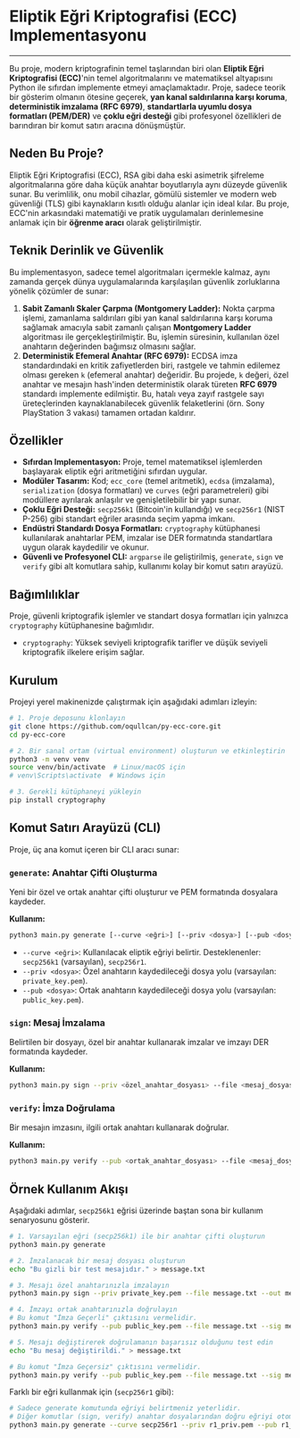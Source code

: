 # Eliptik Eğri Kriptografisi (ECC) Implementasyonu
---

Bu proje, modern kriptografinin temel taşlarından biri olan **Eliptik Eğri Kriptografisi (ECC)**'nin temel algoritmalarını ve matematiksel altyapısını Python ile sıfırdan implemente etmeyi amaçlamaktadır. Proje, sadece teorik bir gösterim olmanın ötesine geçerek, **yan kanal saldırılarına karşı koruma**, **deterministik imzalama (RFC 6979)**, **standartlarla uyumlu dosya formatları (PEM/DER)** ve **çoklu eğri desteği** gibi profesyonel özellikleri de barındıran bir komut satırı aracına dönüşmüştür.

## Neden Bu Proje?

Eliptik Eğri Kriptografisi (ECC), RSA gibi daha eski asimetrik şifreleme algoritmalarına göre daha küçük anahtar boyutlarıyla aynı düzeyde güvenlik sunar. Bu verimlilik, onu mobil cihazlar, gömülü sistemler ve modern web güvenliği (TLS) gibi kaynakların kısıtlı olduğu alanlar için ideal kılar. Bu proje, ECC'nin arkasındaki matematiği ve pratik uygulamaları derinlemesine anlamak için bir **öğrenme aracı** olarak geliştirilmiştir.

## Teknik Derinlik ve Güvenlik

Bu implementasyon, sadece temel algoritmaları içermekle kalmaz, aynı zamanda gerçek dünya uygulamalarında karşılaşılan güvenlik zorluklarına yönelik çözümler de sunar:

1.  **Sabit Zamanlı Skaler Çarpma (Montgomery Ladder):** Nokta çarpma işlemi, zamanlama saldırıları gibi yan kanal saldırılarına karşı koruma sağlamak amacıyla sabit zamanlı çalışan **Montgomery Ladder** algoritması ile gerçekleştirilmiştir. Bu, işlemin süresinin, kullanılan özel anahtarın değerinden bağımsız olmasını sağlar.
2.  **Deterministik Efemeral Anahtar (RFC 6979):** ECDSA imza standardındaki en kritik zafiyetlerden biri, rastgele ve tahmin edilemez olması gereken `k` (efemeral anahtar) değeridir. Bu projede, `k` değeri, özel anahtar ve mesajın hash'inden deterministik olarak türeten **RFC 6979** standardı implemente edilmiştir. Bu, hatalı veya zayıf rastgele sayı üreteçlerinden kaynaklanabilecek güvenlik felaketlerini (örn. Sony PlayStation 3 vakası) tamamen ortadan kaldırır.

## Özellikler

*   **Sıfırdan Implementasyon:** Proje, temel matematiksel işlemlerden başlayarak eliptik eğri aritmetiğini sıfırdan uygular.
*   **Modüler Tasarım:** Kod; `ecc_core` (temel aritmetik), `ecdsa` (imzalama), `serialization` (dosya formatları) ve `curves` (eğri parametreleri) gibi modüllere ayrılarak anlaşılır ve genişletilebilir bir yapı sunar.
*   **Çoklu Eğri Desteği:** `secp256k1` (Bitcoin'in kullandığı) ve `secp256r1` (NIST P-256) gibi standart eğriler arasında seçim yapma imkanı.
*   **Endüstri Standardı Dosya Formatları:** `cryptography` kütüphanesi kullanılarak anahtarlar PEM, imzalar ise DER formatında standartlara uygun olarak kaydedilir ve okunur.
*   **Güvenli ve Profesyonel CLI:** `argparse` ile geliştirilmiş, `generate`, `sign` ve `verify` gibi alt komutlara sahip, kullanımı kolay bir komut satırı arayüzü.

## Bağımlılıklar

Proje, güvenli kriptografik işlemler ve standart dosya formatları için yalnızca `cryptography` kütüphanesine bağımlıdır.

*   `cryptography`: Yüksek seviyeli kriptografik tarifler ve düşük seviyeli kriptografik ilkelere erişim sağlar.

## Kurulum

Projeyi yerel makinenizde çalıştırmak için aşağıdaki adımları izleyin:

```sh
# 1. Proje deposunu klonlayın
git clone https://github.com/oqullcan/py-ecc-core.git
cd py-ecc-core

# 2. Bir sanal ortam (virtual environment) oluşturun ve etkinleştirin
python3 -m venv venv
source venv/bin/activate  # Linux/macOS için
# venv\Scripts\activate  # Windows için

# 3. Gerekli kütüphaneyi yükleyin
pip install cryptography
```

## Komut Satırı Arayüzü (CLI)

Proje, üç ana komut içeren bir CLI aracı sunar:

### `generate`: Anahtar Çifti Oluşturma

Yeni bir özel ve ortak anahtar çifti oluşturur ve PEM formatında dosyalara kaydeder.

**Kullanım:**
```sh
python3 main.py generate [--curve <eğri>] [--priv <dosya>] [--pub <dosya>]
```

*   `--curve <eğri>`: Kullanılacak eliptik eğriyi belirtir. Desteklenenler: `secp256k1` (varsayılan), `secp256r1`.
*   `--priv <dosya>`: Özel anahtarın kaydedileceği dosya yolu (varsayılan: `private_key.pem`).
*   `--pub <dosya>`: Ortak anahtarın kaydedileceği dosya yolu (varsayılan: `public_key.pem`).

### `sign`: Mesaj İmzalama

Belirtilen bir dosyayı, özel bir anahtar kullanarak imzalar ve imzayı DER formatında kaydeder.

**Kullanım:**
```sh
python3 main.py sign --priv <özel_anahtar_dosyası> --file <mesaj_dosyası> [--out <imza_dosyası>]
```

### `verify`: İmza Doğrulama

Bir mesajın imzasını, ilgili ortak anahtarı kullanarak doğrular.

**Kullanım:**
```sh
python3 main.py verify --pub <ortak_anahtar_dosyası> --file <mesaj_dosyası> --sig <imza_dosyası>
```

## Örnek Kullanım Akışı

Aşağıdaki adımlar, `secp256k1` eğrisi üzerinde baştan sona bir kullanım senaryosunu gösterir.

```sh
# 1. Varsayılan eğri (secp256k1) ile bir anahtar çifti oluşturun
python3 main.py generate

# 2. İmzalanacak bir mesaj dosyası oluşturun
echo "Bu gizli bir test mesajıdır." > message.txt

# 3. Mesajı özel anahtarınızla imzalayın
python3 main.py sign --priv private_key.pem --file message.txt --out message.sig

# 4. İmzayı ortak anahtarınızla doğrulayın
# Bu komut "İmza Geçerli" çıktısını vermelidir.
python3 main.py verify --pub public_key.pem --file message.txt --sig message.sig

# 5. Mesajı değiştirerek doğrulamanın başarısız olduğunu test edin
echo "Bu mesaj değiştirildi." > message.txt

# Bu komut "İmza Geçersiz" çıktısını vermelidir.
python3 main.py verify --pub public_key.pem --file message.txt --sig message.sig
```

Farklı bir eğri kullanmak için (`secp256r1` gibi):
```sh
# Sadece generate komutunda eğriyi belirtmeniz yeterlidir.
# Diğer komutlar (sign, verify) anahtar dosyalarından doğru eğriyi otomatik olarak anlar.
python3 main.py generate --curve secp256r1 --priv r1_priv.pem --pub r1_pub.pem
```
